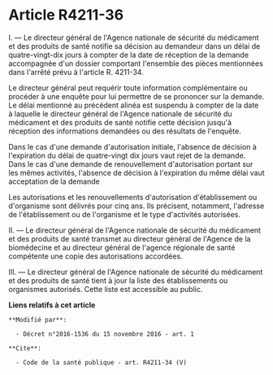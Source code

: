 # Article R4211-36

I. ― Le directeur général de l'Agence nationale de sécurité du médicament et des produits de santé notifie sa décision au
demandeur dans un délai de quatre-vingt-dix jours à compter de la date de réception de la demande accompagnée d'un dossier
comportant l'ensemble des pièces mentionnées dans l'arrêté prévu à l'article R. 4211-34. 

Le directeur général peut requérir toute information complémentaire ou procéder à une enquête pour lui permettre de se
prononcer sur la demande. Le délai mentionné au précédent alinéa est suspendu à compter de la date à laquelle le directeur
général de l'Agence nationale de sécurité du médicament et des produits de santé notifie cette décision jusqu'à réception des
informations demandées ou des résultats de l'enquête. 

Dans le cas d'une demande d'autorisation initiale, l'absence de décision à l'expiration du délai de quatre-vingt dix jours
vaut rejet de la demande. Dans le cas d'une demande de renouvellement d'autorisation portant sur les mêmes activités,
l'absence de décision à l'expiration du même délai vaut acceptation de la demande 

Les autorisations et les renouvellements d'autorisation d'établissement ou d'organisme sont délivrés pour cinq ans. Ils
précisent, notamment, l'adresse de l'établissement ou de l'organisme et le type d'activités autorisées. 

II. ― Le directeur général de l'Agence nationale de sécurité du médicament et des produits de santé transmet au directeur
général de l'Agence de la biomédecine et au directeur général de l'agence régionale de santé compétente une copie des
autorisations accordées. 

III. ― Le directeur général de l'Agence nationale de sécurité du médicament et des produits de santé tient à jour la liste
des établissements ou organismes autorisés. Cette liste est accessible au public.

**Liens relatifs à cet article**

	**Modifié par**:

	  - Décret n°2016-1536 du 15 novembre 2016 - art. 1

	**Cite**:

	  - Code de la santé publique - art. R4211-34 (V)
